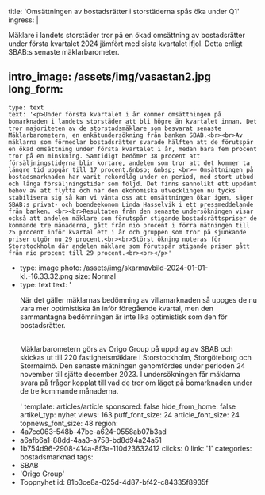 title: 'Omsättningen av bostadsrätter i storstäderna spås öka under Q1'
ingress: |
  <p>Mäklare i landets storstäder tror på en ökad omsättning av bostadsrätter under första kvartalet 2024 jämfört med sista kvartalet ifjol. Detta enligt SBAB:s senaste mäklarbarometer.
  </p>
  
intro_image: /assets/img/vasastan2.jpg
long_form:
  -
    type: text
    text: '<p>Under första kvartalet i år kommer omsättningen på bomarknaden i landets storstäder att bli högre än kvartalet innan. Det tror majoriteten av de storstadsmäklare som besvarat senaste Mäklarbarometern, en enkätundersökning från banken SBAB.<br><br>Av mäklarna som förmedlar bostadsrätter svarade hälften att de förutspår en ökad omsättning under första kvartalet i år, medan bara fem procent tror på en minskning. Samtidigt bedömer 38 procent att försäljningstiderna blir kortare, andelen som tror att det kommer ta längre tid uppgår till 17 procent.&nbsp; &nbsp; <br>– Omsättningen på bostadsmarknaden har varit rekordlåg under en period, med stort utbud och långa försäljningstider som följd. Det finns sannolikt ett uppdämt behov av att flytta och när den ekonomiska utvecklingen nu tycks stabilisera sig så kan vi vänta oss att omsättningen ökar igen, säger SBAB:s privat- och boendeekonom Linda Hasselvik i ett pressmeddelande från banken. <br><br>Resultaten från den senaste undersökningen visar också att andelen mäklare som förutspår stigande bostadsrättspriser de kommande tre månaderna, gått från nio procent i förra mätningen till 25 procent inför kvartal ett i år och gruppen som tror på sjunkande priser utgör nu 29 procent.<br><br>Störst ökning noteras för Storstockholm där andelen mäklare som förutspår stigande priser gått från nio procent till 29 procent.<br><br></p>'
  -
    type: image
    photo: /assets/img/skarmavbild-2024-01-01-kl.-16.33.32.png
    size: Normal
  -
    type: text
    text: '<p>När det gäller mäklarnas bedömning av villamarknaden så uppges de nu vara mer optimistiska än inför föregående kvartal, men den sammantagna bedömningen är inte lika optimistisk som den för bostadsrätter.&nbsp;</p><p><br>Mäklarbarometern görs av Origo Group på uppdrag av SBAB och skickas ut till 220 fastighetsmäklare i Storstockholm, Storgöteborg och Stormalmö. Den senaste mätningen genomfördes under perioden 24 november till sjätte december 2023. I undersökningen får mäklarna svara på frågor kopplat till vad de tror om läget på bomarknaden under de tre kommande månaderna.</p>'
template: articles/article
sponsored: false
hide_from_home: false
artikel_typ: nyhet
views: 163
puff_font_size: 24
article_font_size: 24
topnews_font_size: 48
region:
  - 4a7cc063-548b-47be-a624-0558ab07b3ad
  - a6afb6a1-88dd-4aa3-a758-bd8d94a24a51
  - 1b754d96-2908-414a-8f3a-110d23632412
clicks: 0
link: '1'
categories: bostadsmarknad
tags:
  - SBAB
  - 'Origo Group'
  - Toppnyhet
id: 81b3ce8a-025d-4d87-bf42-c84335f8935f
